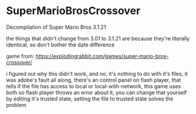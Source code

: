 # SuperMarioBrosCrossover
Decompilation of Super Mario Bros 3.1.21

the things that didn't change from 3.01 to 3.1.21 are because they're literally identical, so don't bother the date difference

game from: https://explodingrabbit.com/games/super-mario-bros-crossover/

i figured out why this didn't work, and no, it's nothing to do with it's files, it was adobe's fault all along, there's an control panel on flash player, that tells if the file has access to local or local-with-network, this game uses both so flash player throws an error about it, you can change that yourself by editing it's trusted state, setting the file to trusted state solves the problem
